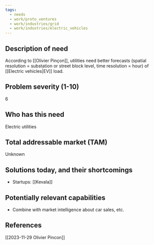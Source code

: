 ```yaml
---
tags:
  - needs
  - work/proto_ventures
  - work/industries/grid
  - work/industries/electric_vehicles
---
```

## Description of need
According to [[Olivier Pinçon]], utilities need better forecasts (spatial resolution = substation or street block level, time resolution = hour) of [[Electric vehicles|EV]] load.

## Problem severity (1-10)
6

## Who has this need
Electric utilities

## Total addressable market (TAM)
Unknown

## Solutions today, and their shortcomings
- Startups: [[Kevala]]

## Potentially relevant capabilities
- Combine with market intelligence about car sales, etc.

## References
[[2023-11-29 Olivier Pincon]]